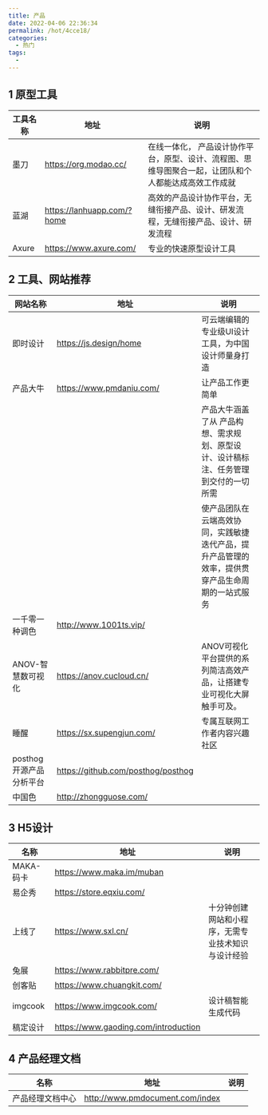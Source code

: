 ```yaml
---
title: 产品
date: 2022-04-06 22:36:34
permalink: /hot/4cce18/
categories:
  - 热门
tags:
  - 
---
```

## 1 原型工具

| 工具名称 | 地址                       | 说明                                                         |
| -------- | -------------------------- | ------------------------------------------------------------ |
| 墨刀     | https://org.modao.cc/      | 在线一体化， 产品设计协作平台，原型、设计、流程图、思维导图聚合一起，让团队和个人都能达成高效工作成就 |
| 蓝湖     | https://lanhuapp.com/?home | 高效的产品设计协作平台，无缝衔接产品、设计、研发流程，无缝衔接产品、设计、研发流程 |
| Axure    | https://www.axure.com/     | 专业的快速原型设计工具                                       |

## 2 工具、网站推荐

| 网站名称                | 地址                               | 说明                                                         |
| ----------------------- | ---------------------------------- | ------------------------------------------------------------ |
| 即时设计                | https://js.design/home             | 可云端编辑的专业级UI设计工具，为中国设计师量身打造           |
| 产品大牛                | https://www.pmdaniu.com/           | 让产品工作更简单                                             |
|                         |                                    | 产品大牛涵盖了从 产品构想、需求规划、原型设计、设计稿标注、任务管理到交付的一切所需 |
|                         |                                    | 使产品团队在云端高效协同，实践敏捷迭代产品，提升产品管理的效率，提供贯穿产品生命周期的一站式服务 |
| 一千零一种调色          | http://www.1001ts.vip/             |                                                              |
| ANOV-智慧数可视化       | https://anov.cucloud.cn/           | ANOV可视化平台提供的系列简洁高效产品，让搭建专业可视化大屏触手可及。 |
| 睡醒                    | https://sx.supengjun.com/          | 专属互联网工作者内容兴趣社区                                 |
| posthog开源产品分析平台 | https://github.com/posthog/posthog |                                                              |
| 中国色                  | http://zhongguose.com/             |                                                              |

## 3 H5设计

| 名称      | 地址                                 | 说明                                               |
| --------- | ------------------------------------ | -------------------------------------------------- |
| MAKA-码卡 | https://www.maka.im/muban            |                                                    |
| 易企秀    | https://store.eqxiu.com/             |                                                    |
| 上线了    | https://www.sxl.cn/                  | 十分钟创建网站和小程序，无需专业技术知识与设计经验 |
| 兔展      | https://www.rabbitpre.com/           |                                                    |
| 创客贴    | https://www.chuangkit.com/           |                                                    |
| imgcook   | https://www.imgcook.com/             | 设计稿智能生成代码                                 |
| 稿定设计  | https://www.gaoding.com/introduction |                                                    |

## 4 产品经理文档

| 名称             | 地址                            | 说明 |
| ---------------- | ------------------------------- | ---- |
| 产品经理文档中心 | http://www.pmdocument.com/index |      |

